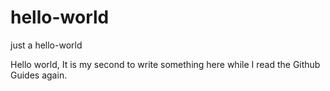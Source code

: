 # hello-world
just a hello-world

Hello world, It is my second to write something here while I read the Github Guides again.
